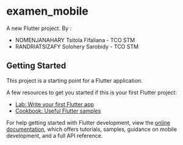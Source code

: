 # examen_mobile

A new Flutter project.
By :
  - NOMENJANAHARY Tsitola Fifaliana - TCO STM
  - RANDRIATSIZAFY Solohery Sarobidy - TCO STM

## Getting Started

This project is a starting point for a Flutter application.

A few resources to get you started if this is your first Flutter project:

- [Lab: Write your first Flutter app](https://docs.flutter.dev/get-started/codelab)
- [Cookbook: Useful Flutter samples](https://docs.flutter.dev/cookbook)

For help getting started with Flutter development, view the
[online documentation](https://docs.flutter.dev/), which offers tutorials,
samples, guidance on mobile development, and a full API reference.
